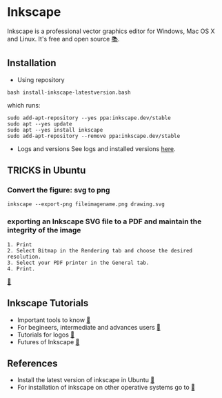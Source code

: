 # Inkscape
Inkscape is a professional vector graphics editor for Windows, Mac OS X and Linux. It's free and open source [:books:](https://inkscape.org/en/).

## Installation
* Using repository
```
bash install-inkscape-latestversion.bash
```
which runs:
```
sudo add-apt-repository --yes ppa:inkscape.dev/stable
sudo apt --yes update
sudo apt --yes install inkscape
sudo add-apt-repository --remove ppa:inkscape.dev/stable
```

* Logs and versions
See logs and installed versions [here](logBOOK.md).

## TRICKS in Ubuntu
### Convert the figure: svg to png
```
inkscape --export-png fileimagename.png drawing.svg
```

### exporting an Inkscape SVG file to a PDF and maintain the integrity of the image

```
1. Print
2. Select Bitmap in the Rendering tab and choose the desired resolution.
3. Select your PDF printer in the General tab.
4. Print.
```

[:link:](https://graphicdesign.stackexchange.com/questions/5880/how-can-you-export-an-inkscape-svg-file-to-a-pdf-and-maintain-the-integrity-of-t)


## Inkscape Tutorials

* Important tools to know [:link:](https://www.youtube.com/watch?v=eM8_xRCZvEo)
* For begineers, intermediate and advances users [:link:](https://www.youtube.com/channel/UCEQXp_fcqwPcqrzNtWJ1w9w/videos)
* Tutorials for logos [:link:](https://www.youtube.com/watch?v=1hhAXrxVMeU&list=PLynG8gQD-n8DUEHPGKj3fgQUSwIYyU7dk)
* Futures of Inkscape [:link:](https://www.youtube.com/watch?v=R8lE2wyfSYY&list=PLynG8gQD-n8Byyq30_FOq9ylUFL1nTkGC)

## References
* Install the latest version of inkscape in Ubuntu [:link:](http://ubuntuhandbook.org/index.php/2017/01/install-inkscape-0-92-ppa-ubuntu-16-04-16-10-14-04/)
* For installation of inkscape on other operative systems go to [:link:](https://inkscape.org/en/release/)
